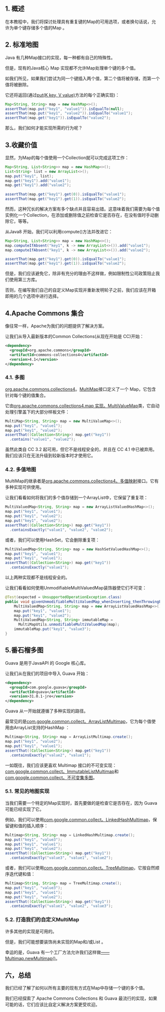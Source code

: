 ## 1. 概述

在本教程中，我们将探讨处理具有重复键的Map的可用选项，或者换句话说，允许为单个键存储多个值的Map 。

## 2. 标准地图

Java 有几种Map接口的实现，每一种都有自己的特殊性。

但是，现有的Java核心 Map 实现都不允许Map处理单个键的多个值。

如我们所见，如果我们尝试为同一个键插入两个值，第二个值将被存储，而第一个值将被删除。

它还将返回(通过[put(K key, V value)](https://docs.oracle.com/en/java/javase/11/docs/api/java.base/java/util/HashMap.html#put(K,V))方法的每个正确实现)：

```java
Map<String, String> map = new HashMap<>();
assertThat(map.put("key1", "value1")).isEqualTo(null);
assertThat(map.put("key1", "value2")).isEqualTo("value1");
assertThat(map.get("key1")).isEqualTo("value2");

```

那么，我们如何才能实现所需的行为呢？

## 3.收藏价值

显然，为Map的每个值使用一个Collection就可以完成这项工作：

```java
Map<String, List<String>> map = new HashMap<>();
List<String> list = new ArrayList<>();
map.put("key1", list);
map.get("key1").add("value1");
map.get("key1").add("value2");
 
assertThat(map.get("key1").get(0)).isEqualTo("value1");
assertThat(map.get("key1").get(1)).isEqualTo("value2");

```

然而，这种冗长的解决方案有多个缺点并且容易出错。这意味着我们需要为每个值实例化一个Collection，在添加或删除值之前检查它是否存在，在没有值时手动删除它，等等。

从Java8 开始，我们可以利用compute()方法并改进它：

```java
Map<String, List<String>> map = new HashMap<>();
map.computeIfAbsent("key1", k -> new ArrayList<>()).add("value1");
map.computeIfAbsent("key1", k -> new ArrayList<>()).add("value2");

assertThat(map.get("key1").get(0)).isEqualTo("value1");
assertThat(map.get("key1").get(1)).isEqualTo("value2");

```

但是，我们应该避免它，除非有充分的理由不这样做，例如限制性公司政策阻止我们使用第三方库。

否则，在编写我们自己的自定义Map实现并重新发明轮子之前，我们应该在开箱即用的几个选项中进行选择。

## 4.Apache Commons 集合

像往常一样，Apache为我们的问题提供了解决方案。

让我们从导入最新版本的Common Collections(从现在开始是 CC)开始：

```xml
<dependency>
  <groupId>org.apache.commons</groupId>
  <artifactId>commons-collections4</artifactId>
  <version>4.1</version>
</dependency>
```

### 4.1. 多图

[org.apache.commons.collections4](https://commons.apache.org/proper/commons-collections/apidocs/org/apache/commons/collections4/MultiMap.html)。[MultiMap](https://commons.apache.org/proper/commons-collections/apidocs/org/apache/commons/collections4/MultiMap.html)接口定义了一个 Map，它包含针对每个键的值集合。

它由[org.apache.commons.collections4.map 实现。MultiValueMap](https://commons.apache.org/proper/commons-collections/apidocs/org/apache/commons/collections4/map/MultiValueMap.html)类，它自动处理引擎盖下的大部分样板文件：

```java
MultiMap<String, String> map = new MultiValueMap<>();
map.put("key1", "value1");
map.put("key1", "value2");
assertThat((Collection<String>) map.get("key1"))
  .contains("value1", "value2");

```

虽然此类自 CC 3.2 起可用，但它不是线程安全的，并且在 CC 4.1 中已被弃用。我们应该只在无法升级到较新版本时才使用它。

### 4.2. 多值地图

MultiMap的继承者是[org.apache.commons.collections4。多值映射](https://commons.apache.org/proper/commons-collections/apidocs/org/apache/commons/collections4/MultiValuedMap.html)接口。它有多种实现可供使用。

让我们看看如何将我们的多个值存储到一个ArrayList中，它保留了重复项：

```java
MultiValuedMap<String, String> map = new ArrayListValuedHashMap<>();
map.put("key1", "value1");
map.put("key1", "value2");
map.put("key1", "value2");
assertThat((Collection<String>) map.get("key1"))
  .containsExactly("value1", "value2", "value2");

```

或者，我们可以使用HashSet，它会删除重复项：

```java
MultiValuedMap<String, String> map = new HashSetValuedHashMap<>();
map.put("key1", "value1");
map.put("key1", "value1");
assertThat((Collection<String>) map.get("key1"))
  .containsExactly("value1");

```

以上两种实现都不是线程安全的。

让我们看看如何使用UnmodifiableMultiValuedMap装饰器使它们不可变：

```java
@Test(expected = UnsupportedOperationException.class)
public void givenUnmodifiableMultiValuedMap_whenInserting_thenThrowingException() {
    MultiValuedMap<String, String> map = new ArrayListValuedHashMap<>();
    map.put("key1", "value1");
    map.put("key1", "value2");
    MultiValuedMap<String, String> immutableMap =
      MultiMapUtils.unmodifiableMultiValuedMap(map);
    immutableMap.put("key1", "value3");
}

```

## 5.番石榴多图

Guava 是用于JavaAPI 的 Google 核心库。

让我们从在我们的项目中导入 Guava 开始：

```xml
<dependency>
  <groupId>com.google.guava</groupId>
  <artifactId>guava</artifactId>
  <version>31.0.1-jre</version>
</dependency>
```

Guava 从一开始就遵循了多种实现的路径。

最常见的是[com.google.common.collect。ArrayListMultimap](https://google.github.io/guava/releases/23.0/api/docs/com/google/common/collect/ArrayListMultimap.html)，它为每个值使用由ArrayList支持的HashMap ：

```java
Multimap<String, String> map = ArrayListMultimap.create();
map.put("key1", "value2");
map.put("key1", "value1");
assertThat((Collection<String>) map.get("key1"))
  .containsExactly("value2", "value1");

```

一如既往，我们应该更喜欢 Multimap 接口的不可变实现：[com.google.common.collect。ImmutableListMultimap](https://google.github.io/guava/releases/23.0/api/docs/com/google/common/collect/ImmutableListMultimap.html)和[com.google.common.collect。不可变集多图](https://google.github.io/guava/releases/23.0/api/docs/com/google/common/collect/ImmutableSetMultimap.html)。

### 5.1. 常见的地图实现

当我们需要一个特定的Map实现时，首先要做的是检查它是否存在，因为 Guava 可能已经实现了它。

例如，我们可以使用[com.google.common.collect。LinkedHashMultimap](https://google.github.io/guava/releases/23.0/api/docs/com/google/common/collect/LinkedHashMultimap.html)，保留键和值的插入顺序：

```java
Multimap<String, String> map = LinkedHashMultimap.create();
map.put("key1", "value3");
map.put("key1", "value1");
map.put("key1", "value2");
assertThat((Collection<String>) map.get("key1"))
  .containsExactly("value3", "value1", "value2");

```

或者，我们可以使用[com.google.common.collect。TreeMultimap](https://google.github.io/guava/releases/23.0/api/docs/com/google/common/collect/TreeMultimap.html)，它按自然顺序迭代键和值：

```java
Multimap<String, String> map = TreeMultimap.create();
map.put("key1", "value3");
map.put("key1", "value1");
map.put("key1", "value2");
assertThat((Collection<String>) map.get("key1"))
  .containsExactly("value1", "value2", "value3");

```

### 5.2. 打造我们的自定义MultiMap

许多其他的实现是可用的。

但是，我们可能想要装饰尚未实现的Map和/或List 。

幸运的是，Guava 有一个工厂方法允许我们这样做[——Multimap.newMultimap()](https://google.github.io/guava/releases/23.0/api/docs/com/google/common/collect/Multimaps.html#newMultimap-java.util.Map-com.google.common.base.Supplier-)。

## 六，总结

我们已经了解了如何以所有主要的现有方式在Map中存储一个键的多个值。

我们已经探索了 Apache Commons Collections 和 Guava 最流行的实现，如果可能的话，它们应该比自定义解决方案更受欢迎。